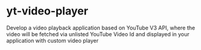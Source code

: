 # yt-video-player
Develop a video playback application based on YouTube V3 API, where the video will be fetched via unlisted YouTube Video Id and displayed in your application with custom video player
